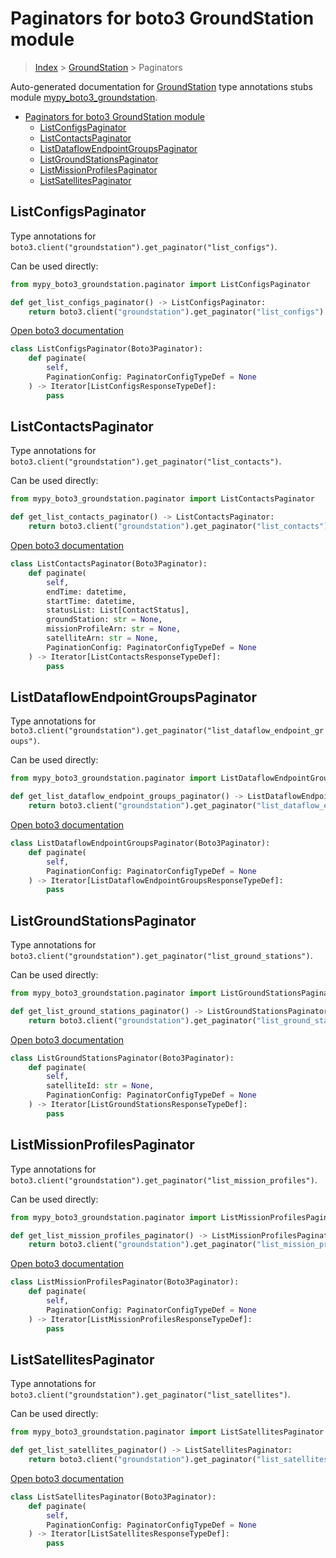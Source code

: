 # Paginators for boto3 GroundStation module

> [Index](../README.md) > [GroundStation](./README.md) > Paginators

Auto-generated documentation for [GroundStation](https://boto3.amazonaws.com/v1/documentation/api/latest/reference/services/groundstation.html#GroundStation)
type annotations stubs module [mypy_boto3_groundstation](https://pypi.org/project/mypy-boto3-groundstation/).

- [Paginators for boto3 GroundStation module](#paginators-for-boto3-groundstation-module)
  - [ListConfigsPaginator](#listconfigspaginator)
  - [ListContactsPaginator](#listcontactspaginator)
  - [ListDataflowEndpointGroupsPaginator](#listdataflowendpointgroupspaginator)
  - [ListGroundStationsPaginator](#listgroundstationspaginator)
  - [ListMissionProfilesPaginator](#listmissionprofilespaginator)
  - [ListSatellitesPaginator](#listsatellitespaginator)

## ListConfigsPaginator

Type annotations for `boto3.client("groundstation").get_paginator("list_configs")`.

Can be used directly:

```python
from mypy_boto3_groundstation.paginator import ListConfigsPaginator

def get_list_configs_paginator() -> ListConfigsPaginator:
    return boto3.client("groundstation").get_paginator("list_configs")
```

[Open boto3 documentation](https://boto3.amazonaws.com/v1/documentation/api/latest/reference/services/groundstation.html#GroundStation.Paginator.ListConfigs)

```python
class ListConfigsPaginator(Boto3Paginator):
    def paginate(
        self,
        PaginationConfig: PaginatorConfigTypeDef = None
    ) -> Iterator[ListConfigsResponseTypeDef]:
        pass
```
## ListContactsPaginator

Type annotations for `boto3.client("groundstation").get_paginator("list_contacts")`.

Can be used directly:

```python
from mypy_boto3_groundstation.paginator import ListContactsPaginator

def get_list_contacts_paginator() -> ListContactsPaginator:
    return boto3.client("groundstation").get_paginator("list_contacts")
```

[Open boto3 documentation](https://boto3.amazonaws.com/v1/documentation/api/latest/reference/services/groundstation.html#GroundStation.Paginator.ListContacts)

```python
class ListContactsPaginator(Boto3Paginator):
    def paginate(
        self,
        endTime: datetime,
        startTime: datetime,
        statusList: List[ContactStatus],
        groundStation: str = None,
        missionProfileArn: str = None,
        satelliteArn: str = None,
        PaginationConfig: PaginatorConfigTypeDef = None
    ) -> Iterator[ListContactsResponseTypeDef]:
        pass
```
## ListDataflowEndpointGroupsPaginator

Type annotations for `boto3.client("groundstation").get_paginator("list_dataflow_endpoint_groups")`.

Can be used directly:

```python
from mypy_boto3_groundstation.paginator import ListDataflowEndpointGroupsPaginator

def get_list_dataflow_endpoint_groups_paginator() -> ListDataflowEndpointGroupsPaginator:
    return boto3.client("groundstation").get_paginator("list_dataflow_endpoint_groups")
```

[Open boto3 documentation](https://boto3.amazonaws.com/v1/documentation/api/latest/reference/services/groundstation.html#GroundStation.Paginator.ListDataflowEndpointGroups)

```python
class ListDataflowEndpointGroupsPaginator(Boto3Paginator):
    def paginate(
        self,
        PaginationConfig: PaginatorConfigTypeDef = None
    ) -> Iterator[ListDataflowEndpointGroupsResponseTypeDef]:
        pass
```
## ListGroundStationsPaginator

Type annotations for `boto3.client("groundstation").get_paginator("list_ground_stations")`.

Can be used directly:

```python
from mypy_boto3_groundstation.paginator import ListGroundStationsPaginator

def get_list_ground_stations_paginator() -> ListGroundStationsPaginator:
    return boto3.client("groundstation").get_paginator("list_ground_stations")
```

[Open boto3 documentation](https://boto3.amazonaws.com/v1/documentation/api/latest/reference/services/groundstation.html#GroundStation.Paginator.ListGroundStations)

```python
class ListGroundStationsPaginator(Boto3Paginator):
    def paginate(
        self,
        satelliteId: str = None,
        PaginationConfig: PaginatorConfigTypeDef = None
    ) -> Iterator[ListGroundStationsResponseTypeDef]:
        pass
```
## ListMissionProfilesPaginator

Type annotations for `boto3.client("groundstation").get_paginator("list_mission_profiles")`.

Can be used directly:

```python
from mypy_boto3_groundstation.paginator import ListMissionProfilesPaginator

def get_list_mission_profiles_paginator() -> ListMissionProfilesPaginator:
    return boto3.client("groundstation").get_paginator("list_mission_profiles")
```

[Open boto3 documentation](https://boto3.amazonaws.com/v1/documentation/api/latest/reference/services/groundstation.html#GroundStation.Paginator.ListMissionProfiles)

```python
class ListMissionProfilesPaginator(Boto3Paginator):
    def paginate(
        self,
        PaginationConfig: PaginatorConfigTypeDef = None
    ) -> Iterator[ListMissionProfilesResponseTypeDef]:
        pass
```
## ListSatellitesPaginator

Type annotations for `boto3.client("groundstation").get_paginator("list_satellites")`.

Can be used directly:

```python
from mypy_boto3_groundstation.paginator import ListSatellitesPaginator

def get_list_satellites_paginator() -> ListSatellitesPaginator:
    return boto3.client("groundstation").get_paginator("list_satellites")
```

[Open boto3 documentation](https://boto3.amazonaws.com/v1/documentation/api/latest/reference/services/groundstation.html#GroundStation.Paginator.ListSatellites)

```python
class ListSatellitesPaginator(Boto3Paginator):
    def paginate(
        self,
        PaginationConfig: PaginatorConfigTypeDef = None
    ) -> Iterator[ListSatellitesResponseTypeDef]:
        pass
```